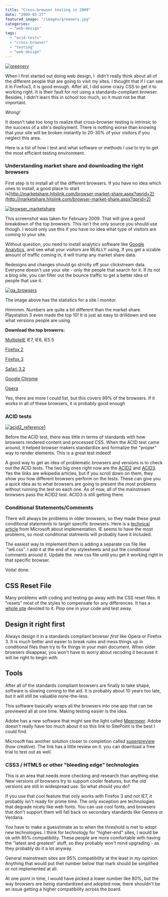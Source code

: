 ```yaml
---
title: "Cross-browser testing in 2009"
date: "2009-03-27"
featured_image: "/images/greenery.jpg"
categories: 
  - "web-design"
tags: 
  - "acid-tests"
  - "cross-browser"
  - "testing"
  - "web-design"
---
```


[![greenery](/images/greenery.jpg "greenery")](http://blog.scottpetrovic.com/wp-content/uploads/2009/03/greenery.jpg)

When I first started out doing web design, I  didn't really think about all of the different people that are going to visit my sites. I thought that if I can see it in Firefox3, it is good enough. After all, I did some crazy CSS to get it to working right. It is their fault for not using a standards-compliant browser. Besides, I didn't learn this in school too much, so it must not be that important.

_Wrong!_

It doesn't take too long to realize that cross-browser testing is intrinsic to the success of a site's deployment. There is nothing worse than knowing that your site will be broken instantly to 20-30% of your visitors if you neglect this area.

Here is a list of how I test and what software or methods I use to try to get the most efficient testing environment.

### Understanding market share and downloading the right browsers

First step is to install all of the different browsers. If you have no idea which ones to install, a good place to start is[http://marketshare.hitslink.com/browser-market-share.aspx?qprid=2](http://marketshare.hitslink.com/browser-market-share.aspx?qprid=2)

[![browser_marketshare](/images/browser_marketshare.gif "browser_marketshare")](http://blog.scottpetrovic.com/wp-content/uploads/2009/03/browser_marketshare.gif)

This screenshot was taken for February 2009. That will give a good breakdown of the top browsers. This isn't the only source you should use though. I would only use this if you have no idea what type of visitors are coming to your site.

Without question, you need to install analytics software like [Google Analytics,](http://www.google.com/analytics/ "Google Analytics") and see what your visitors are REALLY using. If you get a sizable amount of traffic coming in, it will trump any market share data.

Redesigns and changes should go strictly off your clickstream data. Everyone doesn't use your site - only the people that search for it. If its not a blog site, you can filter out the bounce traffic to get a better idea of people that use it.

[![ga_browsers](/images/ga_browsers.gif "ga_browsers")](http://blog.scottpetrovic.com/wp-content/uploads/2009/03/ga_browsers.gif)

The image above has the statistics for a site I monitor.

Hmmmm. Numbers are quite a bit different than the market share. Playstation 3 even made the top 10! It is just as easy to drilldown and see what versions people are using.

**Download the top browerrs:**

[MultipleIE](http://tredosoft.com/Multiple_IE) IE7, IE6, IE5.5

[Firefox 2](http://www.mozilla.com/en-US/firefox/all-older.html)

[Firefox 3](http://www.mozilla.com/en-US/firefox/firefox.html?utm_id=Q208&utm_source=msn&utm_medium=ppc&utm_campaign=msnlaunch)

[Safari 3.2](http://support.apple.com/downloads/Safari_3_2_2_for_Windows)

[Google Chrome](http://www.zdnet.com.au/downloads/0,139024478,10688503s,00.htm)

[Opera](http://www.opera.com/)

Yes, there are more I could list, but this covers 99% of the browsers. If it works in all of these browsers, it is probably good enough

### ACID tests

[![acid2_reference1](/images/acid2_reference1.png "acid2_reference1")](http://blog.scottpetrovic.com/wp-content/uploads/2009/03/acid2_reference1.png)

Before the ACID test, there was little in terms of standards with how browsers rendered content and processed CSS. When the ACID test came around, it helped browser makers standardize and formalize the "proper" way to render elements. This is a great test indeed!

A good way to get an idea of problematic browsers and versions is to check out the ACID tests. The two big ones right now are the [ACID2](http://en.wikipedia.org/wiki/Acid2) and [ACID3](http://en.wikipedia.org/wiki/Acid3). Yes the links are wikipedia articles, but if you scroll down on them, they show you how different browsers perform on the tests. These can give you a quick idea as to what browsers are going to present the most problems without running the test on each one. As of now, all of the mainstream browsers pass the ACID2 test. ACID3 is still getting there.

### Conditional Statements/Comments

There will always be problems in older browsers, so they made these great conditional statements to target specific browsers. Here is a [technical article](http://msdn.microsoft.com/en-us/library/ms537512.aspx) from Microsoft about implementation. IE seems to have the most problems, so most conditional statments will probably have it included.

The easiest way to implement them is adding a separate css file like  "ie6.css". I add it at the end of my stylesheets and put the conditional comments around it. Update the  new css file until you get it working right in that specific browser.

Voila! done.

## CSS Reset File

Many problems with coding and testing go away with the CSS reset files. It "resets" most of the styles to compensate for any differences. It has a [whole site](http://www.css-reset.com/) devoted to it. Plop one in your code and test away.

## Design it right first

Always design it in a standards compliant browser _first_ like Opera or Firefox 3. It is much better and easier to break rules and mess things up in conditional files than try to fix things in your main document. When older browsers disappear, you won't have to worry about recoding it because it will be right to begin with.

## Tools

After all of the standards compliant browsers are finally to take shape, software is slowing coming to the aid. It is probably about 10 years too late, but it will still be valuable none-the-less.

This software basically wraps all the browsers into one app that can be previewed all at one time. Making testing easier is the idea.

Adobe has a new software that might see the light called [Meermeer](http://www.sitepoint.com/blogs/2008/12/04/adobe-meermeer-will-change-the-way-you-test-web-sites/). Adobe doesn't really have too much about it so this link to SitePoint is the best I could find.

Microsoft has another solution closer to completion called [superpreview](http://www.sitepoint.com/blogs/2009/03/19/microsoft-superpreview-website-tester/) (how creative). The link has a little review on it. you can download a free trial to test out as well.

### CSS3 / HTML5 or other "bleeding edge" technologies

This is an area that needs more checking and research than anything else. New versions of browsers try to support cooler features, but the old versions are still in widespread use. So what should you do?

If you use that cool feature that only works with Firefox 3 and not IE7, it probably isn't ready for prime time. The only exception are technologies that degrade nicely like web fonts. You can use cool fonts, and browsers that don't support them will fall back on secondary standards like Geneva or Verdana.

You have to make a guesstimate as to when the threshold is met to adopt new technologies. I think for technology for "higher-end" sites, I would be ok with 85% compatibility. These people are more comfortable with having the "latest and greatest" stuff, so they probably won't mind upgrading - as they probably do it a lot anyway.

General mainstream sites are 95% compatibility at the least in my opinion. Anything that would put thet number below that mark should be simplified or not implemented at all.

At one point in time, I would have picked a lower number like 80%, but the way browsers are being standardized and adopted now, there shouldn't be an issue getting a higher compatibility across the board.

